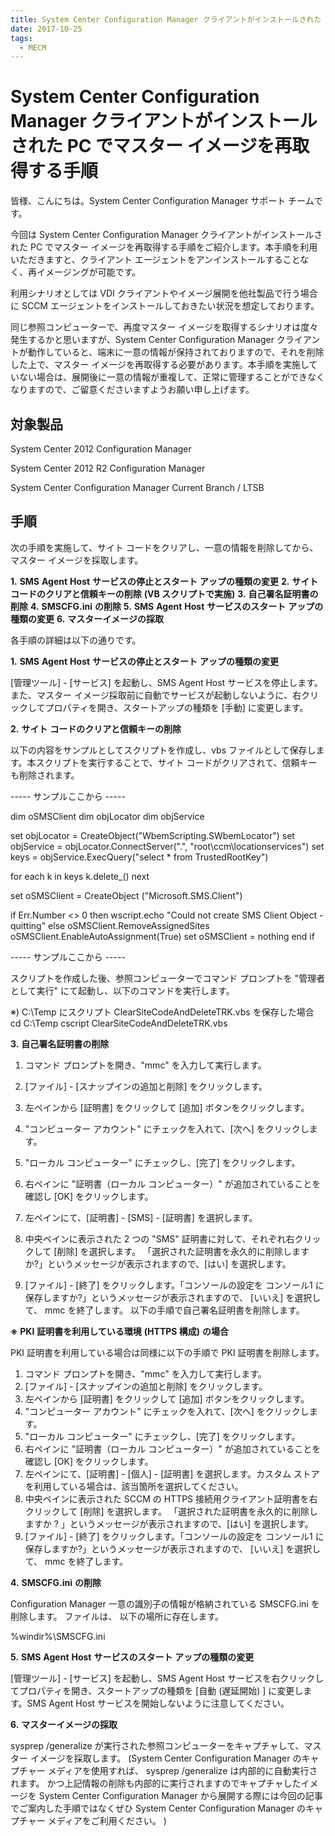 ```yaml
---
title: System Center Configuration Manager クライアントがインストールされた PC でマスター イメージを再取得する手順
date: 2017-10-25
tags:
  - MECM
---
```


# System Center Configuration Manager クライアントがインストールされた PC でマスター イメージを再取得する手順

皆様、こんにちは。System Center Configuration Manager サポート チームです。

今回は System Center Configuration Manager クライアントがインストールされた PC でマスター イメージを再取得する手順をご紹介します。本手順を利用いただきますと、クライアント エージェントをアンインストールすることなく、再イメージングが可能です。

利用シナリオとしては VDI クライアントやイメージ展開を他社製品で行う場合に SCCM エージェントをインストールしておきたい状況を想定しております。

同じ参照コンピューターで、再度マスター イメージを取得するシナリオは度々発生するかと思いますが、System Center Configuration Manager クライアントが動作していると、端末に一意の情報が保持されておりますので、それを削除した上で、マスター イメージを再取得する必要があります。本手順を実施していない場合は、展開後に一意の情報が重複して、正常に管理することができなくなりますので、ご留意くださいますようお願い申し上げます。


## 対象製品

System Center 2012 Configuration Manager

System Center 2012 R2 Configuration Manager

System Center Configuration Manager Current Branch / LTSB

## 手順

次の手順を実施して、サイト コードをクリアし、一意の情報を削除してから、マスター イメージを採取します。

**1.** **SMS** **Agent** **Host** **サービスの停止とスタート** **アップの種類の変更**
**2.** **サイト** **コードのクリアと信頼キーの削除**  **(VB スクリプトで実施)** 
**3.** **自己署名証明書の削除**
**4.** **SMSCFG.ini** **の削除**
**5.** **SMS** **Agent** **Host** **サービスのスタート** **アップの種類の変更**
**6.** **マスターイメージの採取**

各手順の詳細は以下の通りです。


**1.** **SMS** **Agent** **Host** **サービスの停止とスタート** **アップの種類の変更**

[管理ツール] - [サービス] を起動し、SMS Agent Host サービスを停止します。また、マスター イメージ採取前に自動でサービスが起動しないように、右クリックしてプロパティを開き、スタートアップの種類を [手動] に変更します。



**2.** **サイト** **コードのクリアと信頼キーの削除**

以下の内容をサンプルとしてスクリプトを作成し、vbs ファイルとして保存します。本スクリプトを実行することで、サイト コードがクリアされて、信頼キーも削除されます。

----- サンプルここから -----

dim oSMSClient
dim objLocator
dim objService

set objLocator = CreateObject("WbemScripting.SWbemLocator")
set objService = objLocator.ConnectServer(".", "root\ccm\locationservices")
set keys = objService.ExecQuery("select * from TrustedRootKey")

for each k in keys
k.delete_()
next

set oSMSClient = CreateObject ("Microsoft.SMS.Client")

if Err.Number <> 0 then
wscript.echo "Could not create SMS Client Object - quitting"
else
oSMSClient.RemoveAssignedSites
oSMSClient.EnableAutoAssignment(True)
set oSMSClient = nothing
end if

----- サンプルここから -----

スクリプトを作成した後、参照コンピューターでコマンド プロンプトを "管理者として実行" にて起動し、以下のコマンドを実行します。


※) C:\Temp にスクリプト ClearSiteCodeAndDeleteTRK.vbs を保存した場合
cd C:\Temp
cscript ClearSiteCodeAndDeleteTRK.vbs


**3.** **自己署名証明書の削除**

1) コマンド プロンプトを開き、"mmc" を入力して実行します。
2) [ファイル] - [スナップインの追加と削除] をクリックします。
3) 左ペインから [証明書] をクリックして [追加] ボタンをクリックします。
4) "コンピューター アカウント" にチェックを入れて、[次へ] をクリックします。

5) "ローカル コンピューター" にチェックし、[完了] をクリックします。
6) 右ペインに "証明書（ローカル コンピューター）" が追加されていることを確認し [OK] をクリックします。
7) 左ペインにて、[証明書] - [SMS] - [証明書] を選択します。
8) 中央ペインに表示された 2 つの "SMS" 証明書に対して、それぞれ右クリックして [削除] を選択します。
「選択された証明書を永久的に削除しますか?」というメッセージが表示されますので、[はい] を選択します。
9) [ファイル] - [終了] をクリックします。「コンソールの設定を コンソール1 に保存しますか?」というメッセージが表示されますので、 [いいえ] を選択して、 mmc を終了します。
以下の手順で自己署名証明書を削除します。


**※** **PKI** **証明書を利用している環境** **(HTTPS 構成)** **の場合**

PKI 証明書を利用している場合は同様に以下の手順で PKI 証明書を削除します。

1) コマンド プロンプトを開き、"mmc" を入力して実行します。
2) [ファイル] - [スナップインの追加と削除] をクリックします。
3) 左ペインから [証明書] をクリックして [追加] ボタンをクリックします。
4) "コンピューター アカウント" にチェックを入れて、[次へ] をクリックします。
5) "ローカル コンピューター" にチェックし、[完了] をクリックします。
6) 右ペインに "証明書（ローカル コンピューター）" が追加されていることを確認し [OK] をクリックします。
7) 左ペインにて、[証明書] - [個人] - [証明書] を選択します。カスタム ストアを利用している場合は、該当箇所を選択してください。
8) 中央ペインに表示された SCCM の HTTPS 接続用クライアント証明書を右クリックして [削除] を選択します。
「選択された証明書を永久的に削除しますか ? 」というメッセージが表示されますので、[はい] を選択します。
9) [ファイル] - [終了] をクリックします。「コンソールの設定を コンソール1 に保存しますか?」というメッセージが表示されますので、 [いいえ] を選択して、 mmc を終了します。


**4.** **SMSCFG.ini** **の削除**

Configuration Manager 一意の識別子の情報が格納されている SMSCFG.ini を削除します。
ファイルは、 以下の場所に存在します。

%windir%\SMSCFG.ini


**5.** **SMS** **Agent** **Host** **サービスのスタート** **アップの種類の変更**

[管理ツール] - [サービス] を起動し、SMS Agent Host サービスを右クリックしてプロパティを開き、スタートアップの種類を [自動  (遅延開始) ] に変更します。SMS Agent Host サービスを開始しないように注意してください。


**6.** **マスターイメージの採取**

sysprep /generalize が実行された参照コンピューターをキャプチャして、マスター イメージを採取します。 (System Center Configuration Manager のキャプチャー メディアを使用すれば、 sysprep /generalize  は内部的に自動実行されます。 かつ上記情報の削除も内部的に実行されますのでキャプチャしたイメージを System Center Configuration Manager から展開する際には今回の記事でご案内した手順ではなくぜひ System Center Configuration Manager のキャプチャー メディアをご利用ください。 )

